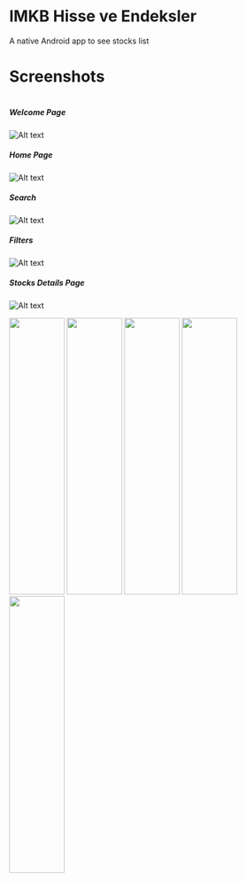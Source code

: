 # IMKB Hisse ve Endeksler
A native Android app to see stocks list

# Screenshots
#
##### Welcome Page
![Alt text](./Screenshots/1.png?raw=true "Welcome Screen")
##### Home Page
![Alt text](./Screenshots/2.png?raw=true "Home Screen")
##### Search
![Alt text](./Screenshots/5.png?raw=true "Home Screen")
##### Filters
![Alt text](./Screenshots/3.png?raw=true "Filters Screen")
##### Stocks Details Page
![Alt text](./Screenshots/4.png?raw=true "Stocks Details Screen")

<img src="./Screenshots/1.png?raw=true" width="100" height="500">
<img src="./Screenshots/1.png?raw=true" width="100" height="500">
<img src="./Screenshots/1.png?raw=true" width="100" height="500">
<img src="./Screenshots/1.png?raw=true" width="100" height="500">
<img src="./Screenshots/1.png?raw=true" width="100" height="500">